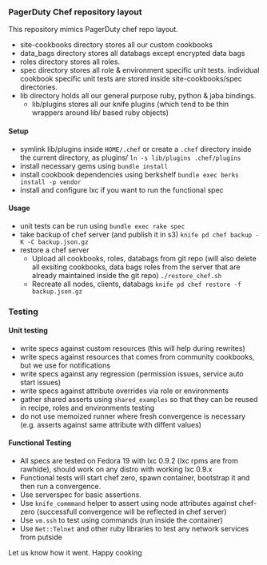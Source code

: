 ### PagerDuty Chef repository layout

This repository mimics PagerDuty chef repo layout.

- site-cookbooks directory stores all our custom cookbooks
- data_bags directory stores all databags except encrypted data bags
- roles directory stores all roles.
- spec directory stores all role & environment specific unit tests. individual cookbook specific unit tests are stored inside site-cookbooks<cookbook name>/spec directories.
- lib directory holds all our general purpose ruby, python & jaba bindings.
  -  lib/plugins stores all our knife plugins (which tend to be thin wrappers around lib/ based ruby objects)

#### Setup
- symlink lib/plugins inside ```HOME/.chef``` or create a ```.chef``` directory inside the current directory, as plugins/
  ```ln -s lib/plugins .chef/plugins```
- install necessary gems using ```bundle install```
- install cookbook dependencies using berkshelf ```bundle exec berks install -p vendor```
- install and configure lxc if you want to run the functional spec


#### Usage
- unit tests can be run using ```bundle exec rake spec```
- take backup of chef server (and publish it in s3)
  ```knife pd chef backup -K -C backup.json.gz```
- restore a chef server
  - Upload all cookbooks, roles, databags from git repo (will also delete all exsiting cookbooks, data bags roles from the server that are already maintained inside the git repo) 
  ```./restore_chef.sh ```
  - Recreate all nodes, clients, databags
  ```knife pd chef restore -f backup.json.gz```

### Testing
#### Unit testing
- write specs against custom resources (this will help during rewrites)
- write specs against resources that comes from community cookbooks, but we use for notifications
- write specs against any regression (permission issues, service auto start issues)
- write specs against attribute overrides via role or environments
- gather shared asserts using ```shared_examples``` so that they can be reused in recipe, roles and environments testing
- do not use memoized runner where fresh convergence is necessary (e.g. asserts against same attribute with diffent values)

#### Functional Testing
- All specs are tested on Fedora 19 with lxc 0.9.2 (lxc rpms are from rawhide), should work on any distro with working lxc 0.9.x
- Functional tests will start chef zero, spawn container, bootstrap it and then run a convergence.
- Use serverspec for basic assertions.
- Use ```knife_commmand``` helper to assert using node attributes against chef-zero (successfull convergence will be reflected in chef server)
- Use ```vm.ssh``` to test using commands (run inside the container)
- Use ``Net::Telnet`` and other ruby libraries to test any network services from putside

Let us know how it went. Happy cooking

